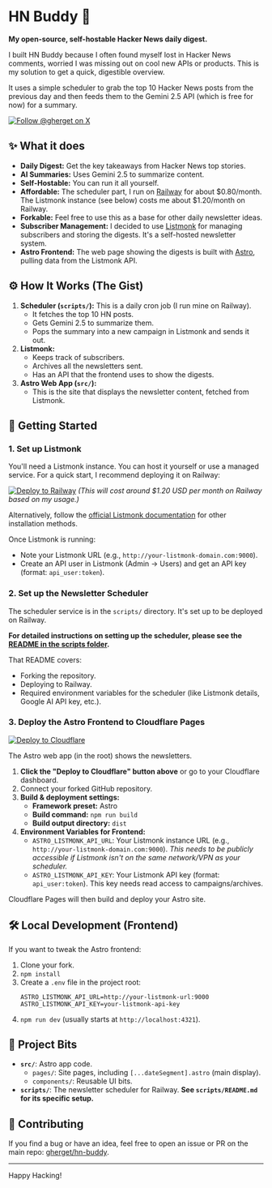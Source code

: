# HN Buddy 🤖

**My open-source, self-hostable Hacker News daily digest.**

I built HN Buddy because I often found myself lost in Hacker News comments, worried I was missing out on cool new APIs or products. This is my solution to get a quick, digestible overview.

It uses a simple scheduler to grab the top 10 Hacker News posts from the previous day and then feeds them to the Gemini 2.5 API (which is free for now) for a summary.

[<img src="https://img.shields.io/badge/Follow%20me%20on%20X-%40gherget-1DA1F2?style=for-the-badge&logo=x" alt="Follow @gherget on X" />](https://x.com/gherget)


## ✨ What it does

*   **Daily Digest:** Get the key takeaways from Hacker News top stories.
*   **AI Summaries:** Uses Gemini 2.5 to summarize content.
*   **Self-Hostable:** You can run it all yourself.
*   **Affordable:** The scheduler part, I run on [Railway](https://railway.app/) for about $0.80/month. The Listmonk instance (see below) costs me about $1.20/month on Railway.
*   **Forkable:** Feel free to use this as a base for other daily newsletter ideas.
*   **Subscriber Management:** I decided to use [Listmonk](https://github.com/knadh/listmonk) for managing subscribers and storing the digests. It's a self-hosted newsletter system.
*   **Astro Frontend:** The web page showing the digests is built with [Astro](https://astro.build/), pulling data from the Listmonk API.

## ⚙️ How It Works (The Gist)

1.  **Scheduler (`scripts/`):** This is a daily cron job (I run mine on Railway).
    *   It fetches the top 10 HN posts.
    *   Gets Gemini 2.5 to summarize them.
    *   Pops the summary into a new campaign in Listmonk and sends it out.
2.  **Listmonk:**
    *   Keeps track of subscribers.
    *   Archives all the newsletters sent.
    *   Has an API that the frontend uses to show the digests.
3.  **Astro Web App (`src/`):**
    *   This is the site that displays the newsletter content, fetched from Listmonk.

## 🚀 Getting Started

### 1. Set up Listmonk

You'll need a Listmonk instance. You can host it yourself or use a managed service. For a quick start, I recommend deploying it on Railway:

[![Deploy to Railway](https://railway.app/button.svg)](https://railway.app/template/listmonk)
*(This will cost around $1.20 USD per month on Railway based on my usage.)*

Alternatively, follow the [official Listmonk documentation](https://listmonk.app/docs/installation/) for other installation methods.

Once Listmonk is running:
*   Note your Listmonk URL (e.g., `http://your-listmonk-domain.com:9000`).
*   Create an API user in Listmonk (Admin -> Users) and get an API key (format: `api_user:token`).

### 2. Set up the Newsletter Scheduler

The scheduler service is in the `scripts/` directory. It's set up to be deployed on Railway.

**For detailed instructions on setting up the scheduler, please see the [README in the scripts folder](./scripts/README.md).**

That README covers:
*   Forking the repository.
*   Deploying to Railway.
*   Required environment variables for the scheduler (like Listmonk details, Google AI API key, etc.).

### 3. Deploy the Astro Frontend to Cloudflare Pages

[![Deploy to Cloudflare](https://deploy.workers.cloudflare.com/button)](https://deploy.workers.cloudflare.com/?url=https%3A%2F%2Fgithub.com%2Fgherget%2Fhn-buddy)

The Astro web app (in the root) shows the newsletters.

1.  **Click the "Deploy to Cloudflare" button above** or go to your Cloudflare dashboard.
2.  Connect your forked GitHub repository.
3.  **Build & deployment settings:**
    *   **Framework preset:** Astro
    *   **Build command:** `npm run build`
    *   **Build output directory:** `dist`
4.  **Environment Variables for Frontend:**
    *   `ASTRO_LISTMONK_API_URL`: Your Listmonk instance URL (e.g., `http://your-listmonk-domain.com:9000`). *This needs to be publicly accessible if Listmonk isn't on the same network/VPN as your scheduler.*
    *   `ASTRO_LISTMONK_API_KEY`: Your Listmonk API key (format: `api_user:token`). This key needs read access to campaigns/archives.

Cloudflare Pages will then build and deploy your Astro site.

## 🛠️ Local Development (Frontend)

If you want to tweak the Astro frontend:

1.  Clone your fork.
2.  `npm install`
3.  Create a `.env` file in the project root:
    ```env
    ASTRO_LISTMONK_API_URL=http://your-listmonk-url:9000
    ASTRO_LISTMONK_API_KEY=your-listmonk-api-key
    ```
4.  `npm run dev` (usually starts at `http://localhost:4321`).

## 🔧 Project Bits

*   **`src/`**: Astro app code.
    *   `pages/`: Site pages, including `[...dateSegment].astro` (main display).
    *   `components/`: Reusable UI bits.
*   **`scripts/`**: The newsletter scheduler for Railway. **See `scripts/README.md` for its specific setup.**

## 🤝 Contributing

If you find a bug or have an idea, feel free to open an issue or PR on the main repo: [gherget/hn-buddy](https://github.com/gherget/hn-buddy).

---

Happy Hacking!
